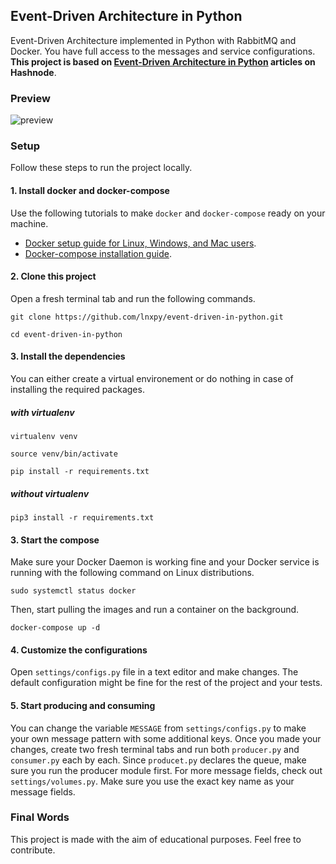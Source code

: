 ## Event-Driven Architecture in Python

Event-Driven Architecture implemented in Python with RabbitMQ and Docker. You have full access to the messages and service configurations. **This project is based on [Event-Driven Architecture in Python](https://imsadra.me/event-driven-architecture-in-python) articles on Hashnode**.

### Preview
![preview](https://cdn.hashnode.com/res/hashnode/image/upload/v1652463979306/eav6lFh1x.gif)

### Setup

Follow these steps to run the project locally.

#### 1. Install docker and docker-compose

Use the following tutorials to make `docker` and `docker-compose` ready on your machine.

- [Docker setup guide for Linux, Windows, and Mac users](https://docs.docker.com/get-docker/).
- [Docker-compose installation guide](https://docs.docker.com/compose/install/).

#### 2. Clone this project

Open a fresh terminal tab and run the following commands.

```shell
git clone https://github.com/lnxpy/event-driven-in-python.git
```
```shell
cd event-driven-in-python
```

#### 3. Install the dependencies

You can either create a virtual environement or do nothing in case of installing the required packages.

##### with virtualenv
```shell
virtualenv venv
```
```shell
source venv/bin/activate
```
```shell
pip install -r requirements.txt
```

##### without virtualenv
```shell
pip3 install -r requirements.txt
```

#### 3. Start the compose

Make sure your Docker Daemon is working fine and your Docker service is running with the following command on Linux distributions.

```shell
sudo systemctl status docker
```

Then, start pulling the images and run a container on the background.

```shell
docker-compose up -d
```

#### 4. Customize the configurations

Open `settings/configs.py` file in a text editor and make changes. The default configuration might be fine for the rest of the project and your tests.

#### 5. Start producing and consuming

You can change the variable `MESSAGE` from `settings/configs.py` to make your own message pattern with some additional keys. Once you made your changes, 
create two fresh terminal tabs and run both `producer.py` and `consumer.py` each by each. Since `producet.py` declares the queue, make sure you run the producer module first. For more message fields, check out `settings/volumes.py`. Make sure you use the exact key name as your message fields.

### Final Words
This project is made with the aim of educational purposes. Feel free to contribute.
